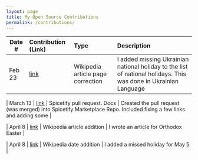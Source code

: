 ```yaml
---
layout: page
title: My Open Source Contributions
permalink: /contributions/
---
```


<!--
Type of the contribution should be "Wikipedia edit", "OpenStreet Map feature", "Documentation", "Course website", "Blog",
"Browser Add-on", etc.

The description should include a brief summary of what you did.

The link should bring us to a public page that shows your contribution. 

Replace the first row with your own contribution. 

WHEN MAKING CONTRIBUTIONS, ADD THEM HERE
-->





| Date #       | Contribution (Link)  | Type  | Description |
|---|:---|:---|:---|
| Feb 23   | [link](https://uk.wikipedia.org/w/index.php?title=23_лютого&diff=prev&oldid=41835484)    | Wikipedia article page correction    |   I added missing Ukrainian national holiday to the list of national holidays. This was done in Ukrainian Language   |

|   March 13  |  [link](https://github.com/spicetify/spicetify-marketplace/pull/694)   |   Spicetify pull request. Docs  |   Created the pull request (was merged) into Spicetify Marketplace Repo. Included fixing a few links and adding some  |

|   April 8  |   [link](https://en.wikipedia.org/w/index.php?title=Orthodox_Easter&diff=prev&oldid=1217918852)  |  Wikipedia article addition  |   I wrote an article for Orthodox Easter   |

|   April 8  |   [link](https://en.wikipedia.org/w/index.php?title=May_5&oldid=1217614160&diff=cur&diffonly=0)  |  Wikipedia date addition  |   I added a missed holiday for May 5   |
